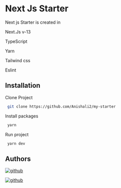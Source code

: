 
# Next Js Starter

Next js Starter is created in

Next.Js v-13

TypeScript

Yarn

Tailwind css

Eslint





## Installation

Clone Project

```bash
 git clone https://github.com/Anishali2/my-starter
```
Install packages

```bash
 yarn
```  
Run project

```bash
 yarn dev
```

## Authors



[![github](https://img.shields.io/badge/Anish_Ali-0A66C2?style=for-the-badge&logo=github&logoColor=white)](https://github.com/anishali2/)


[![github](https://img.shields.io/badge/Qalb_e_Habib-0A66C2?style=for-the-badge&logo=github&logoColor=white)](https://github.com/qalbehabib/)
